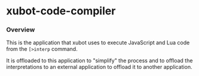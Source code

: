 # xubot-code-compiler

### Overview
This is the application that xubot uses to execute JavaScript and Lua code from the `[>interp` command.

It is offloaded to this application to "simplify" the process and to offload the interpretations to an external application to offload it to another application. 